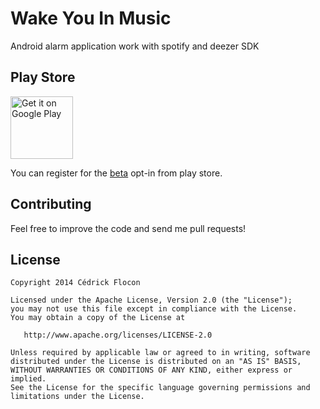 Wake You In Music
=============

Android alarm application work with spotify and deezer SDK


Play Store
----------

<a href="https://play.google.com/store/apps/details?id=org.neige.wakeyouinmusic.android">
<img align="middle" alt="Get it on Google Play" src="http://steverichey.github.io/google-play-badge-svg/img/en_get.svg" height="100" />
</a>

You can register for the [beta](https://play.google.com/apps/testing/org.neige.wakeyouinmusic.android) opt-in from play store.

Contributing
------------
Feel free to improve the code and send me pull requests!

License
-------------

    Copyright 2014 Cédrick Flocon

    Licensed under the Apache License, Version 2.0 (the "License");
    you may not use this file except in compliance with the License.
    You may obtain a copy of the License at

       http://www.apache.org/licenses/LICENSE-2.0

    Unless required by applicable law or agreed to in writing, software
    distributed under the License is distributed on an "AS IS" BASIS,
    WITHOUT WARRANTIES OR CONDITIONS OF ANY KIND, either express or implied.
    See the License for the specific language governing permissions and
    limitations under the License.
